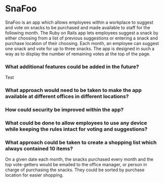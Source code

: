 # SnaFoo

SnaFoo is an app which allows employees within a workplace to suggest and vote on snacks to be purchased and made available to staff for the following month. The Ruby on Rails app lets employees suggest a snack by either choosing from a list of previous suggestions or entering a snack and purchase location of their choosing. Each month, an employee can suggest one snack and vote for up to three snacks. The app is designed in such a way as to display the number of remaining votes at the top of the page.

### What additional features could be added in the future?

Test

### What approach would need to be taken to make the app available at different offices in different locations?

### How could security be improved within the app?

### What could be done to allow employees to use any device while keeping the rules intact for voting and suggestions?

### What approach could be taken to create a shopping list which always contained 10 items?

On a given date each month, the snacks purchased every month and the top vote-getters would be emailed to the office manager, or person in charge of purchasing the snacks. They could be sorted by purchase location for easier shopping.
